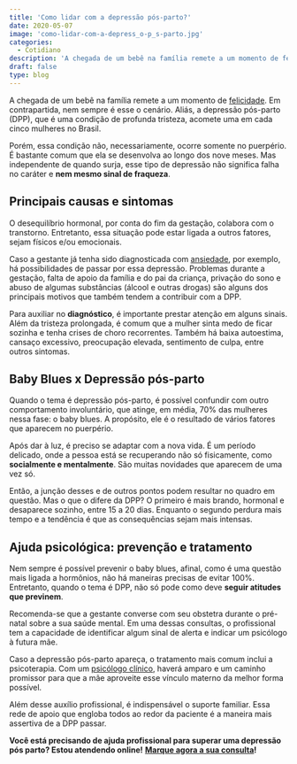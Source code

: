```yaml
---
title: 'Como lidar com a depressão pós-parto?'
date: 2020-05-07
image: 'como-lidar-com-a-depress_o-p_s-parto.jpg'
categories:
  - Cotidiano
description: 'A chegada de um bebê na família remete a um momento de felicidade. Em contrapartida, nem sempre é esse o cenário.'
draft: false
type: blog
---
```


A chegada de um bebê na família remete a um momento de [felicidade](/dinheiro-compra-felicidade/). Em contrapartida, nem sempre é esse o cenário. Aliás, a depressão pós-parto (DPP), que é uma condição de profunda tristeza, acomete uma em cada cinco mulheres no Brasil.

Porém, essa condição não, necessariamente, ocorre somente no puerpério. É bastante comum que ela se desenvolva ao longo dos nove meses. Mas independente de quando surja, esse tipo de depressão não significa falha no caráter e **nem mesmo sinal de fraqueza**.

## **Principais causas e sintomas**

O desequilíbrio hormonal, por conta do fim da gestação, colabora com o transtorno. Entretanto, essa situação pode estar ligada a outros fatores, sejam físicos e/ou emocionais.

Caso a gestante já tenha sido diagnosticada com [ansiedade](/ansiedade-o-mal-do-novo-seculo/), por exemplo, há possibilidades de passar por essa depressão. Problemas durante a gestação, falta de apoio da família e do pai da criança, privação do sono e abuso de algumas substâncias (álcool e outras drogas) são alguns dos principais motivos que também tendem a contribuir com a DPP.

Para auxiliar no **diagnóstico**, é importante prestar atenção em alguns sinais. Além da tristeza prolongada, é comum que a mulher sinta medo de ficar sozinha e tenha crises de choro recorrentes. Também há baixa autoestima, cansaço excessivo, preocupação elevada, sentimento de culpa, entre outros sintomas.

## **Baby Blues x Depressão pós-parto**

Quando o tema é depressão pós-parto, é possível confundir com outro comportamento involuntário, que atinge, em média, 70% das mulheres nessa fase: o baby blues. A propósito, ele é o resultado de vários fatores que aparecem no puerpério.

Após dar à luz, é preciso se adaptar com a nova vida. É um período delicado, onde a pessoa está se recuperando não só fisicamente, como **socialmente e mentalmente**. São muitas novidades que aparecem de uma vez só.

Então, a junção desses e de outros pontos podem resultar no quadro em questão. Mas o que o difere da DPP? O primeiro é mais brando, hormonal e desaparece sozinho, entre 15 a 20 dias. Enquanto o segundo perdura mais tempo e a tendência é que as consequências sejam mais intensas.

## **Ajuda psicológica: prevenção e tratamento**

Nem sempre é possível prevenir o baby blues, afinal, como é uma questão mais ligada a hormônios, não há maneiras precisas de evitar 100%. Entretanto, quando o tema é DPP, não só pode como deve **seguir atitudes que previnem**.

Recomenda-se que a gestante converse com seu obstetra durante o pré-natal sobre a sua saúde mental. Em uma dessas consultas, o profissional tem a capacidade de identificar algum sinal de alerta e indicar um psicólogo à futura mãe.

Caso a depressão pós-parto apareça, o tratamento mais comum inclui a psicoterapia. Com um [psicólogo clínico](/pra-que-serve-um-psicologo-clinico/), haverá amparo e um caminho promissor para que a mãe aproveite esse vínculo materno da melhor forma possível.

Além desse auxílio profissional, é indispensável o suporte familiar. Essa rede de apoio que engloba todos ao redor da paciente é a maneira mais assertiva de a DPP passar.

**Você está precisando de ajuda profissional para superar uma depressão pós parto? Estou atendendo online!** [**Marque agora a sua consulta**](/contato/)**!**
